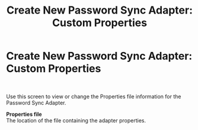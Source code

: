 ﻿---
title: 'Create New Password Sync Adapter: Custom Properties'
TOCTitle: 'Create New Password Sync Adapter: Custom Properties'
ms:assetid: a9b937f8-9476-4d08-9e48-509a3350cd2a
ms:mtpsurl: https://msdn.microsoft.com/library/Gg166746(v=BTS.80)
ms:contentKeyID: 51530337
ms.date: 08/30/2017
mtps_version: v=BTS.80
---

# Create New Password Sync Adapter: Custom Properties

 

Use this screen to view or change the Properties file information for the Password Sync Adapter.

**Properties file**  
The location of the file containing the adapter properties.


